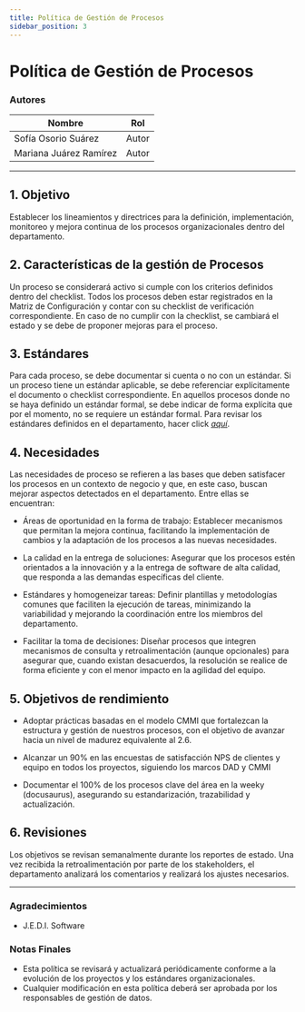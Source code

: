 ```yaml
---
title: Política de Gestión de Procesos
sidebar_position: 3
---
```


# **Política de Gestión de Procesos**

### Autores

| Nombre                     | Rol   |
| -------------------------- | ----- |
| Sofía Osorio Suárez        | Autor |
| Mariana Juárez Ramírez     | Autor |

---

## **1. Objetivo**

Establecer los lineamientos y directrices para la definición, implementación, monitoreo y mejora continua de los procesos organizacionales dentro del departamento.

## **2. Características de la gestión de Procesos**

Un proceso se considerará activo si cumple con los criterios definidos dentro del checklist.
Todos los procesos deben estar registrados en la Matriz de Configuración y contar con su checklist de verificación correspondiente. En caso de no cumplir con la checklist, se cambiará el estado y se debe de proponer mejoras para el proceso.


## **3. Estándares**

Para cada proceso, se debe documentar si cuenta o no con un estándar. Si un proceso tiene un estándar aplicable, se debe referenciar explícitamente el documento o checklist correspondiente. En aquellos procesos donde no se haya definido un estándar formal, se debe indicar de forma explícita que por el momento, no se requiere un estándar formal.
Para revisar los estándares definidos en el departamento, hacer click <u>_[aquí](https://codeandco-wiki.netlify.app/docs/category/estándares)_</u>.

## **4. Necesidades**

Las necesidades de proceso se refieren a las bases que deben satisfacer los procesos en un contexto de negocio y que, en este caso, buscan mejorar aspectos detectados en el departamento. Entre ellas se encuentran:
- Áreas de oportunidad en la forma de trabajo: Establecer mecanismos que permitan la mejora continua, facilitando la implementación de cambios y la adaptación de los procesos a las nuevas necesidades.

- La calidad en la entrega de soluciones: Asegurar que los procesos estén orientados a la innovación y a la entrega de software de alta calidad, que responda a las demandas específicas del cliente.

- Estándares y homogeneizar tareas: Definir plantillas y metodologías comunes que faciliten la ejecución de tareas, minimizando la variabilidad y mejorando la coordinación entre los miembros del departamento.

- Facilitar la toma de decisiones: Diseñar procesos que integren mecanismos de consulta y retroalimentación (aunque opcionales) para asegurar que, cuando existan desacuerdos, la resolución se realice de forma eficiente y con el menor impacto en la agilidad del equipo.

## **5. Objetivos de rendimiento**

- Adoptar prácticas basadas en el modelo CMMI que fortalezcan la estructura y gestión de nuestros procesos, con el objetivo de avanzar hacia un nivel de madurez equivalente al 2.6.

- Alcanzar un 90% en las encuestas de satisfacción NPS de clientes y equipo en todos los proyectos, siguiendo los marcos DAD y CMMI

- Documentar el 100% de los procesos clave del área en la weeky (docusaurus), asegurando su estandarización, trazabilidad y actualización.

## **6. Revisiones**

Los objetivos se revisan semanalmente durante los reportes de estado. Una vez recibida la retroalimentación por parte de los stakeholders, el departamento analizará los comentarios y realizará los ajustes necesarios.

---
### **Agradecimientos**
- J.E.D.I. Software

### **Notas Finales**
- Esta política se revisará y actualizará periódicamente conforme a la evolución de los proyectos y los estándares organizacionales.
- Cualquier modificación en esta política deberá ser aprobada por los responsables de gestión de datos.


